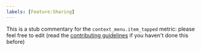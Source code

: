 ```yaml
---
labels: [Feature:Sharing]
---
```


This is a stub commentary for the `context_menu.item_tapped` metric: please feel free to edit (read the
[contributing guidelines](https://github.com/mozilla/glean-annotations/blob/main/CONTRIBUTING.md)
if you haven't done this before)
